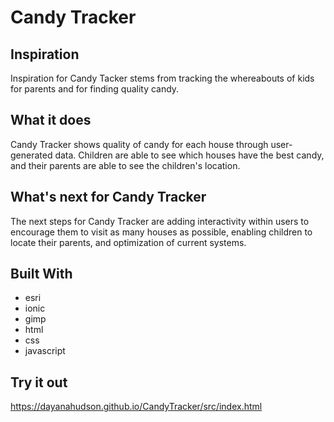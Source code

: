 # Candy Tracker
## Inspiration
Inspiration for Candy Tacker stems from tracking the whereabouts of kids for parents and for finding quality candy.

## What it does
Candy Tracker shows quality of candy for each house through user-generated data. Children are able to see which houses have the best candy, and their parents are able to see the children's location.

## What's next for Candy Tracker
The next steps for Candy Tracker are adding interactivity within users to encourage them to visit as many houses as possible, enabling children to locate their parents, and optimization of current systems.

## Built With
- esri
- ionic
- gimp
- html
- css
- javascript

## Try it out
https://dayanahudson.github.io/CandyTracker/src/index.html
